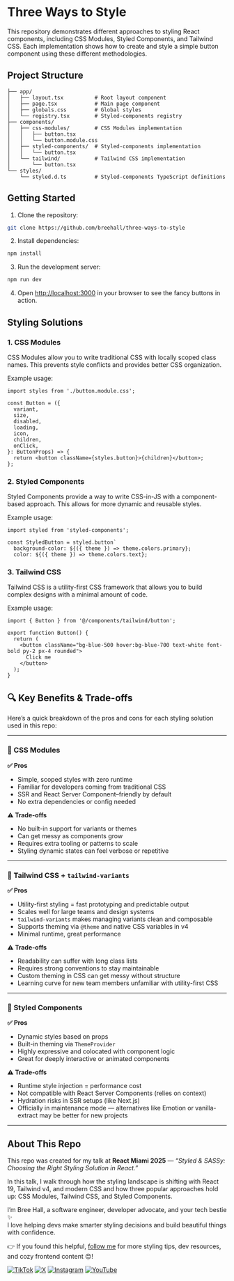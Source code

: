 # Three Ways to Style

This repository demonstrates different approaches to styling React components, including CSS Modules, Styled Components, and Tailwind CSS. Each implementation shows how to create and style a simple button component using these different methodologies.

## Project Structure

```
├── app/
│   ├── layout.tsx          # Root layout component
│   ├── page.tsx            # Main page component
│   ├── globals.css         # Global styles
│   └── registry.tsx        # Styled-components registry
├── components/
│   ├── css-modules/        # CSS Modules implementation
│   │   ├── button.tsx
│   │   └── button.module.css
│   ├── styled-components/  # Styled-components implementation
│   │   └── button.tsx
│   └── tailwind/           # Tailwind CSS implementation
│       └── button.tsx
└── styles/
    └── styled.d.ts         # Styled-components TypeScript definitions
```

## Getting Started

1. Clone the repository:

```bash
git clone https://github.com/breehall/three-ways-to-style
```

2. Install dependencies:

```bash
npm install
```

3. Run the development server:

```bash
npm run dev
```

4. Open [http://localhost:3000](http://localhost:3000) in your browser to see the fancy buttons in action.

## Styling Solutions

### 1. CSS Modules

CSS Modules allow you to write traditional CSS with locally scoped class names. This prevents style conflicts and provides better CSS organization.

Example usage:

```tsx
import styles from './button.module.css';

const Button = ({
  variant,
  size,
  disabled,
  loading,
  icon,
  children,
  onClick,
}: ButtonProps) => {
  return <button className={styles.button}>{children}</button>;
};
```

### 2. Styled Components

Styled Components provide a way to write CSS-in-JS with a component-based approach. This allows for more dynamic and reusable styles.

Example usage:

```tsx
import styled from 'styled-components';

const StyledButton = styled.button`
  background-color: ${({ theme }) => theme.colors.primary};
  color: ${({ theme }) => theme.colors.text};
```

### 3. Tailwind CSS

Tailwind CSS is a utility-first CSS framework that allows you to build complex designs with a minimal amount of code.

Example usage:

```tsx
import { Button } from '@/components/tailwind/button';

export function Button() {
  return (
    <button className="bg-blue-500 hover:bg-blue-700 text-white font-bold py-2 px-4 rounded">
      Click me
    </button>
  );
}
```

## 🔍 Key Benefits & Trade-offs

Here’s a quick breakdown of the pros and cons for each styling solution used in this repo:

---

### 🧩 CSS Modules

**✅ Pros**

- Simple, scoped styles with zero runtime
- Familiar for developers coming from traditional CSS
- SSR and React Server Component–friendly by default
- No extra dependencies or config needed

**⚠️ Trade-offs**

- No built-in support for variants or themes
- Can get messy as components grow
- Requires extra tooling or patterns to scale
- Styling dynamic states can feel verbose or repetitive

---

### 🎀 Tailwind CSS + `tailwind-variants`

**✅ Pros**

- Utility-first styling = fast prototyping and predictable output
- Scales well for large teams and design systems
- `tailwind-variants` makes managing variants clean and composable
- Supports theming via `@theme` and native CSS variables in v4
- Minimal runtime, great performance

**⚠️ Trade-offs**

- Readability can suffer with long class lists
- Requires strong conventions to stay maintainable
- Custom theming in CSS can get messy without structure
- Learning curve for new team members unfamiliar with utility-first CSS

---

### 💅 Styled Components

**✅ Pros**

- Dynamic styles based on props
- Built-in theming via `ThemeProvider`
- Highly expressive and colocated with component logic
- Great for deeply interactive or animated components

**⚠️ Trade-offs**

- Runtime style injection = performance cost
- Not compatible with React Server Components (relies on context)
- Hydration risks in SSR setups (like Next.js)
- Officially in maintenance mode — alternatives like Emotion or vanilla-extract may be better for new projects

---

## About This Repo

This repo was created for my talk at **React Miami 2025** — _“Styled & SASSy: Choosing the Right Styling Solution in React.”_

In this talk, I walk through how the styling landscape is shifting with React 19, Tailwind v4, and modern CSS and how three popular approaches hold up: CSS Modules, Tailwind CSS, and Styled Components.

I’m Bree Hall, a software engineer, developer advocate, and your tech bestie ✨  
I love helping devs make smarter styling decisions and build beautiful things with confidence.

👉 If you found this helpful, [follow me](https://x.com/bytesofbree) for more styling tips, dev resources, and cozy frontend content 😊!

[![TikTok](https://img.shields.io/badge/TikTok-000000?style=for-the-badge&logo=tiktok&logoColor=white)](https://www.tiktok.com/@bytesofbree) [![X](https://img.shields.io/badge/X-000000?style=for-the-badge&logo=x&logoColor=white)](https://x.com/bytesofbree) [![Instagram](https://img.shields.io/badge/Instagram-E4405F?style=for-the-badge&logo=instagram&logoColor=white)](https://www.instagram.com/bytesofbree) [![YouTube](https://img.shields.io/badge/YouTube-FF0000?style=for-the-badge&logo=youtube&logoColor=white)](https://www.youtube.com/@bytesofbree)
